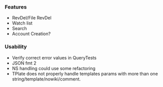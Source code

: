 ### Features
* RevDel/File RevDel
* Watch list
* Search
* Account Creation?

### Usability
* Verify correct error values in QueryTests
* JSON fmt 2
* NS handling could use some refactoring
* TPlate does not properly handle templates params with more than one string/template/nowiki/comment.